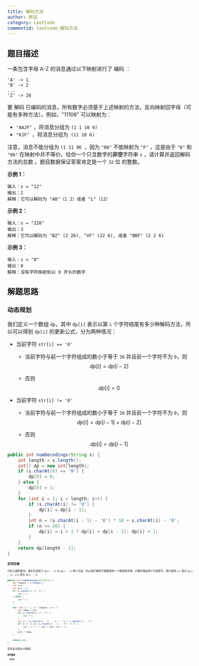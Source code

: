 ```yaml
---
title: 解码方法
author: 熊滔
category: LeetCode
commentid: leetcode:解码方法
---
```


## 题目描述

一条包含字母 A-Z 的消息通过以下映射进行了 编码 ：

```
'A' -> 1
'B' -> 2
...
'Z' -> 26
```


要 解码 已编码的消息，所有数字必须基于上述映射的方法，反向映射回字母（可能有多种方法）。例如，"11106" 可以映射为：

- `"AAJF"` ，将消息分组为 `(1 1 10 6)`
- `"KJF" `，将消息分组为` (11 10 6)`

注意，消息不能分组为  `(1 11 06 `，因为 `"06"` 不能映射为 `"F"` ，这是由于 `"6"` 和 `"06"` 在映射中并不等价。给你一个只含数字的**非空**字符串 `s` ，请计算并返回解码方法的总数 。题目数据保证答案肯定是一个 `32` 位 的整数。

**示例 1：**

```
输入：s = "12"
输出：2
解释：它可以解码为 "AB"（1 2）或者 "L"（12）
```

**示例 2：**

```
输入：s = "226"
输出：3
解释：它可以解码为 "BZ" (2 26), "VF" (22 6), 或者 "BBF" (2 2 6) 
```

**示例 3：**

```
输入：s = "0"
输出：0
解释：没有字符映射到以 0 开头的数字
```

## 解题思路

### 动态规划

我们定义一个数组 `dp`，其中 `dp[i]` 表示以第 `i` 个字符结尾有多少种解码方法，所以可以得到 `dp[i]` 的更新公式，分为两种情况：

- 当前字符 `str[i] == '0'`

  - 当前字符与前一个字符组成的数小于等于 `26` 并且前一个字符不为 `0`，则
    $$
    dp[i] = dp[i - 2]
    $$

  - 否则
    $$
    dp[i] = 0
    $$

- 当前字符 `str[i] != '0'`

  - 当前字符与前一个字符组成的数小于等于 `26` 并且前一个字符不为 `0`，则
    $$
    dp[i] = dp[i - 1] + dp[i - 2]
    $$

  - 否则
    $$
    dp[i] = dp[i - 1]
    $$

```java
public int numDecodings(String s) {
    int length = s.length();
    int[] dp = new int[length];
    if (s.charAt(0) == '0') {
        dp[0] = 0;
    } else {
        dp[0] = 1;
    }
    for (int i = 1; i < length; i++) {
        if (s.charAt(i) != '0') {
            dp[i] = dp[i - 1];
        }
        int n = (s.charAt(i - 1) - '0') * 10 + s.charAt(i) - '0';
        if (n <= 26) {
            dp[i] = i > 1 ? dp[i] + dp[i - 2]: dp[i] + 1;
        }
    }
    return dp[length - 1];
}
```

<ImageView src="http://blog-hostimaging.oss-cn-beijing.aliyuncs.com/1624934672541.png" style="zoom: 50%">

### 空间压缩

分析上面的程序，我们只用到了 `dp[i - 1]` 与 `dp[i - 2]` 两个元素，所以我们根本不需要使用一个数组来存储，只需存储这两个元素即可，我们使用 `cur` 表示 `dp[i - 1]`，`pre` 表示 `dp[i - 2]`

```java
public int numDecodings(String s) {
    int length = s.length();
    int cur;
    int pre = 0;
    if (s.charAt(0) == '0') {
        cur = 0;
    } else {
        cur = 1;
    }

    for (int i = 1; i < length; i++) {
        int temp = cur;
        if (s.charAt(i) == '0') {
            cur = 0;
        }
        int n = (s.charAt(i - 1) - '0') * 10 + s.charAt(i) - '0';
        if (n <= 26 && (s.charAt(i - 1) - '0') != 0) {
            cur = i > 1 ? cur + pre: cur + 1;
        }
        pre = temp;
    }

    return cur;
}
```

空间复杂度大大降低

<ImageView src="http://blog-hostimaging.oss-cn-beijing.aliyuncs.com/1624934659317.png" style="zoom: 50%">

## 参考链接

- [解码方法](https://leetcode-cn.com/problems/decode-ways)
